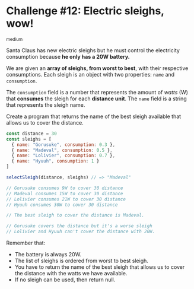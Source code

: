 # Challenge #12: Electric sleighs, wow!

<small>medium</small>

Santa Claus has new electric sleighs but he must control the electricity consumption because **he only has a 20W battery.**

We are given an **array of sleighs, from worst to best**, with their respective consumptions. Each sleigh is an object with two properties: <code>name</code> and <code>consumption</code>.

The <code>consumption</code> field is a number that represents the amount of _watts_ (W) that **consumes** the sleigh for each **distance unit**. The <code>name</code> field is a string that represents the sleigh name.

Create a program that returns the name of the best sleigh available that allows us to cover the distance.

```javascript
const distance = 30
const sleighs = [
  { name: "Gorusuke", consumption: 0.3 },
  { name: "Madeval", consumption: 0.5 },
  { name: "Lolivier", consumption: 0.7 },
  { name: "Hyuuh", consumption: 1 }
]

selectSleigh(distance, sleighs) // => "Madeval"

// Gorusuke consumes 9W to cover 30 distance
// Madeval consumes 15W to cover 30 distance
// Lolivier consumes 21W to cover 30 distance
// Hyuuh consumes 30W to cover 30 distance

// The best sleigh to cover the distance is Madeval.

// Gorusuke covers the distance but it's a worse sleigh
// Lolivier and Hyuuh can't cover the distance with 20W.
```

Remember that:

- The battery is always 20W.
- The list of sleighs is ordered from worst to best sleigh.
- You have to return the name of the best sleigh that allows us to cover the distance with the watts we have available.
- If no sleigh can be used, then return null.